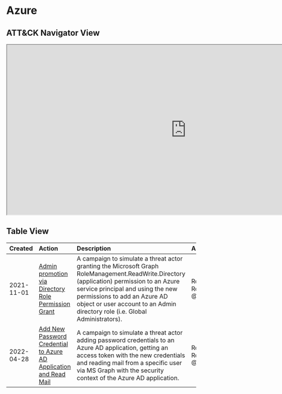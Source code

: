# Azure

## ATT&CK Navigator View

<iframe src="https://mitre-attack.github.io/attack-navigator/enterprise/#layerURL=https%3A%2F%2Fraw.githubusercontent.com%2FAzure%2FCloud-Katana%2Fmain%2Fdocs%2Fsimulate%2Fazure%2Fazure.json&tabs=false&selecting_techniques=false" width="950" height="450"></iframe>

## Table View

|Created|Action|Description|Author|
| :---| :---| :---| :---|
|2021-11-01 |[Admin promotion via Directory Role Permission Grant](https://cloud-katana.com/simulate/azure//admin_promotion_via_directory_role_permission_grant.html) |A campaign to simulate a threat actor granting the Microsoft Graph RoleManagement.ReadWrite.Directory (application) permission to an Azure service principal and using the new permissions to add an Azure AD object or user account to an Admin directory role (i.e. Global Administrators). |Roberto Rodriguez @Cyb3rWard0g |
|2022-04-28 |[Add New Password Credential to Azure AD Application and Read Mail](https://cloud-katana.com/simulate/azure//add_new_password_credential_to_azure_ad_application_and_read_mail.html) |A campaign to simulate a threat actor adding password credentials to an Azure AD application, getting an access token with the new credentials and reading mail from a specific user via MS Graph with the security context of the Azure AD application. |Roberto Rodriguez @Cyb3rWard0g |
